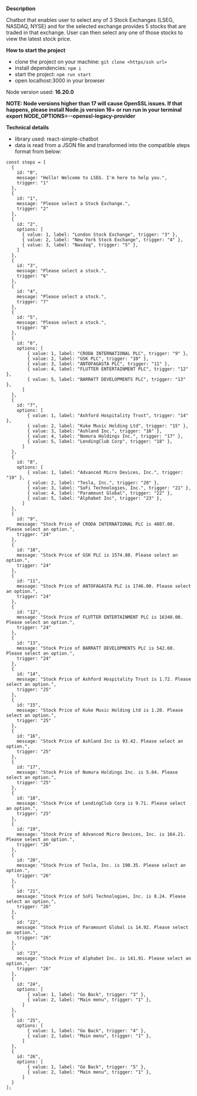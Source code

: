 **Description**

Chatbot that enables user to select any of 3 Stock Exchanges (LSEG, NASDAQ, NYSE) and for the selected exchange provides 5 stocks that are traded in that exchange.
User can then select any one of those stocks to view the latest stock price.

**How to start the project**
- clone the project on your machine: ```git clone <https/ssh url>```
- install dependencies: ```npm i```
- start the project: ```npm run start```
- open localhost:3000 in your browser

Node version used: **16.20.0** 

**NOTE: Node versions higher than 17 will cause OpenSSL issues. If that happens, please install Node.js version 16+ or run run in your terminal export NODE_OPTIONS=--openssl-legacy-provider**

**Technical details**
- library used: react-simple-chatbot
- data is read from a JSON file and transformed into the compatible steps format from below:

```
const steps = [
  {
    id: "0",
    message: "Hello! Welcome to LSEG. I'm here to help you.",
    trigger: "1"
  },
  {
    id: "1",
    message: "Please select a Stock Exchange.",
    trigger: "2"
  },
  {
    id: "2",
    options: [
      { value: 1, label: "London Stock Exchange", trigger: "3" },
      { value: 2, label: "New York Stock Exchange", trigger: "4" },
      { value: 3, label: "Nasdaq", trigger: "5" },
    ] 
  },
  {
    id: "3",
    message: "Please select a stock.",
    trigger: "6"
  },
  {
    id: "4",
    message: "Please select a stock.",
    trigger: "7"
  },
  {
    id: "5",
    message: "Please select a stock.",
    trigger: "8"
  },
  {
    id: "6",
    options: [
        { value: 1, label: "CRODA INTERNATIONAL PLC", trigger: "9" },
        { value: 2, label: "GSK PLC", trigger: "10" },
        { value: 3, label: "ANTOFAGASTA PLC", trigger: "11" },
        { value: 4, label: "FLUTTER ENTERTAINMENT PLC", trigger: "12" },
        { value: 5, label: "BARRATT DEVELOPMENTS PLC", trigger: "13" },
      ]
  },
  {
    id: "7",
    options: [
        { value: 1, label: "Ashford Hospitality Trust", trigger: "14" },
        { value: 2, label: "Kuke Music Holding Ltd", trigger: "15" },
        { value: 3, label: "Ashland Inc.", trigger: "16" },
        { value: 4, label: "Nomura Holdings Inc.", trigger: "17" },
        { value: 5, label: "LendingClub Corp", trigger: "18" },
      ]
  },
  {
    id: "8",
    options: [
        { value: 1, label: "Advanced Micro Devices, Inc.", trigger: "19" },
        { value: 2, label: "Tesla, Inc.", trigger: "20" },
        { value: 3, label: "SoFi Technologies, Inc.", trigger: "21" },
        { value: 4, label: "Paramount Global", trigger: "22" },
        { value: 5, label: "Alphabet Inc", trigger: "23" },
      ]
  },
  {
    id: "9",
    message: "Stock Price of CRODA INTERNATIONAL PLC is 4807.00. Please select an option.",
    trigger: "24"
  },
  {
    id: "10",
    message: "Stock Price of GSK PLC is 1574.80. Please select an option.",
    trigger: "24"
  },
  {
    id: "11",
    message: "Stock Price of ANTOFAGASTA PLC is 1746.00. Please select an option.",
    trigger: "24"
  },
  {
    id: "12",
    message: "Stock Price of FLUTTER ENTERTAINMENT PLC is 16340.00. Please select an option.",
    trigger: "24"
  },
  {
    id: "13",
    message: "Stock Price of BARRATT DEVELOPMENTS PLC is 542.60. Please select an option.",
    trigger: "24"
  },
  {
    id: "14",
    message: "Stock Price of Ashford Hospitality Trust is 1.72. Please select an option.",
    trigger: "25"
  },
  {
    id: "15",
    message: "Stock Price of Kuke Music Holding Ltd is 1.20. Please select an option.",
    trigger: "25"
  },
  {
    id: "16",
    message: "Stock Price of Ashland Inc is 93.42. Please select an option.",
    trigger: "25"
  },
  {
    id: "17",
    message: "Stock Price of Nomura Holdings Inc. is 5.84. Please select an option.",
    trigger: "25"
  },
  {
    id: "18",
    message: "Stock Price of LendingClub Corp is 9.71. Please select an option.",
    trigger: "25"
  },
  {
    id: "19",
    message: "Stock Price of Advanced Micro Devices, Inc. is 164.21. Please select an option.",
    trigger: "26"
  },
  {
    id: "20",
    message: "Stock Price of Tesla, Inc. is 190.35. Please select an option.",
    trigger: "26"
  },
  {
    id: "21",
    message: "Stock Price of SoFi Technologies, Inc. is 8.24. Please select an option.",
    trigger: "26"
  },
  {
    id: "22",
    message: "Stock Price of Paramount Global is 14.92. Please select an option.",
    trigger: "26"
  },
  {
    id: "23",
    message: "Stock Price of Alphabet Inc. is 141.91. Please select an option.",
    trigger: "26"
  },
  {
    id: "24",
    options: [
        { value: 1, label: "Go Back", trigger: "3" },
        { value: 2, label: "Main menu", trigger: "1" },
      ]
  },
  {
    id: "25",
    options: [
        { value: 1, label: "Go Back", trigger: "4" },
        { value: 2, label: "Main menu", trigger: "1" },
      ]
  },
  {
    id: "26",
    options: [
        { value: 1, label: "Go Back", trigger: "5" },
        { value: 2, label: "Main menu", trigger: "1" },
      ]
  }
];
```